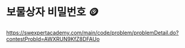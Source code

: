 # 보물상자 비밀번호 🪙

https://swexpertacademy.com/main/code/problem/problemDetail.do?contestProbId=AWXRUN9KfZ8DFAUo
